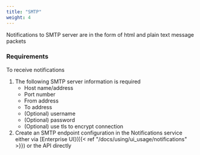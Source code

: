 ```yaml
---
title: "SMTP"
weight: 4
---
```


Notifications to SMTP server are in the form of html and plain text message packets

### Requirements

To receive notifications

1. The following SMTP server information is required
     * Host name/address
     * Port number
     * From address
     * To address
     * (Optional) username
     * (Optional) password
     * (Optional) use tls to encrypt connection
2. Create an SMTP endpoint configuration in the Notifications service either via [Enterprise UI]({{< ref "/docs/using/ui_usage/notifications" >}}) or the API directly

